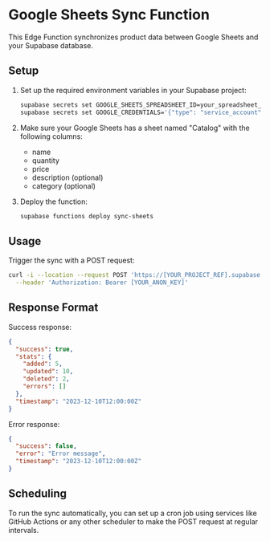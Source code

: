 # Google Sheets Sync Function

This Edge Function synchronizes product data between Google Sheets and your Supabase database.

## Setup

1. Set up the required environment variables in your Supabase project:
   ```bash
   supabase secrets set GOOGLE_SHEETS_SPREADSHEET_ID=your_spreadsheet_id
   supabase secrets set GOOGLE_CREDENTIALS='{"type": "service_account", ...}'
   ```

2. Make sure your Google Sheets has a sheet named "Catalog" with the following columns:
   - name
   - quantity
   - price
   - description (optional)
   - category (optional)

3. Deploy the function:
   ```bash
   supabase functions deploy sync-sheets
   ```

## Usage

Trigger the sync with a POST request:

```bash
curl -i --location --request POST 'https://[YOUR_PROJECT_REF].supabase.co/functions/v1/sync-sheets' \
  --header 'Authorization: Bearer [YOUR_ANON_KEY]'
```

## Response Format

Success response:
```json
{
  "success": true,
  "stats": {
    "added": 5,
    "updated": 10,
    "deleted": 2,
    "errors": []
  },
  "timestamp": "2023-12-10T12:00:00Z"
}
```

Error response:
```json
{
  "success": false,
  "error": "Error message",
  "timestamp": "2023-12-10T12:00:00Z"
}
```

## Scheduling

To run the sync automatically, you can set up a cron job using services like GitHub Actions or any other scheduler to make the POST request at regular intervals.
